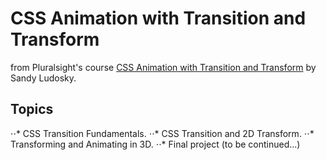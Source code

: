 # CSS Animation with Transition and Transform

from Pluralsight's course [CSS Animation with Transition and Transform](https://app.pluralsight.com/library/courses/css-animation-with-transition-and-transform/table-of-contents) by Sandy Ludosky.

## Topics

⋅⋅* CSS Transition Fundamentals.
⋅⋅* CSS Transition and 2D Transform. 
⋅⋅* Transforming and Animating in 3D.
⋅⋅* Final project (to be continued...)
